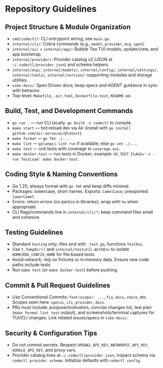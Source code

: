 # Repository Guidelines

## Project Structure & Module Organization
- `cmd/codectl/`: CLI entrypoint wiring; see `main.go`.
- `internal/cli/`: Cobra commands (e.g., `model`, `provider`, `mcp`, `spec`).
- `internal/ui/` + `internal/app/`: Bubble Tea TUI models, update/view, and app bootstrap.
- `internal/provider/`: Provider catalog v2 (JSON at `~/.codectl/provider.json`) and schema helpers.
- `internal/mcp/`, `internal/models/`, `internal/config/`, `internal/settings/`, `internal/tools/`, `internal/version/`: supporting modules and storage utilities.
- `vibe-docs/`: Spec‑Driven docs; keep specs and AGENT guidance in sync with behavior.
- Top-level: `Makefile`, `.air.toml`, `Dockerfile.test`, `README.md`.

## Build, Test, and Development Commands
- `go run .` — run CLI locally. `go build -o codectl` to compile.
- `make start` — hot‑reload dev via Air (install with `go install github.com/air-verse/air@latest`).
- `make format` — `go fmt ./...`.
- `make lint` — `golangci-lint run` if available, else `go vet ./...`.
- `make test` — unit tests with coverage to `coverage.out`.
- `make docker-test` — run tests in Docker; example: `GO_TEST_FLAGS='-v -run TestLoad' make docker-test`.

## Coding Style & Naming Conventions
- Go 1.25; always format with `go fmt` and keep diffs minimal.
- Packages: lowercase, short names. Exports: `CamelCase`; unexported: `lowerCamel`.
- Errors: return errors (no panics in libraries); wrap with `%w` when appropriate.
- CLI flags/commands live in `internal/cli/*`; keep command files small and cohesive.

## Testing Guidelines
- Standard `testing` only; files end with `_test.go`, functions `TestXxx`.
- Use `t.TempDir()` and `internal/testutil.WithEnv` to isolate `HOME`/`XDG_CONFIG_HOME` for file‑based tests.
- Avoid network; rely on fixtures or in‑memory data. Ensure new code paths include tests.
- Run `make test` (or `make docker-test`) before pushing.

## Commit & Pull Request Guidelines
- Use Conventional Commits: `feat(scope): ...`, `fix`, `docs`, `chore`, etc. Scopes seen here: `specui`, `cli`, `provider`, `docs`.
- PRs must include: purpose/motivation, concise changes list, test plan (`make format lint test` output), and screenshots/terminal captures for TUI/CLI changes. Link related issues/specs in `vibe-docs/`.

## Security & Configuration Tips
- Do not commit secrets. Respect `OPENAI_API_KEY`, `ANTHROPIC_API_KEY`, `GOOGLE_API_KEY`, and proxy vars.
- Provider catalog lives at `~/.codectl/provider.json`; inspect schema via `codectl provider schema`. Initialize defaults with `codectl config`.
